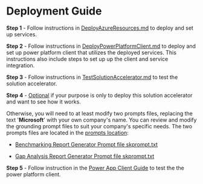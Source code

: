 # Deployment Guide 

**Step 1** - Follow instructions in [DeployAzureResources.md](./DeployAzureResources.md) to deploy and set up services.

**Step 2** - Follow instructions in [DeployPowerPlatformClient.md](./DeployPowerPlatformClient.md) to deploy and set up power platform client that utilizes the deployed services. This instructions also include steps to set up up the client and service integration. 

**Step 3** - Follow instructions in [TestSolutionAccelerator.md](./TestSolutionAccelerator.md) to test the solution accelerator.

**Step 4** - <u>Optional</u> if your purpose is only to deploy this solution accelerator and want to see how it works. 

Otherwise, you will need to at least modify two prompts files, replacing the text '**Microsoft**' with your own company's name. You can review and modify the grounding prompt files to suit your company's specific needs. The two prompts files are located in the [prompts location](../Services/src/esg-ai-doc-analysis/CFS.SK.Sustainability.AI/plugins/CSRDPlugin/): 

* [Benchmarking Report Generator Prompt file skprompt.txt](../Services/src/esg-ai-doc-analysis/CFS.SK.Sustainability.AI/plugins/CSRDPlugin/BenchmarkReportGenerator/skprompt.txt)

* [Gap Analysis Report Generator Prompt file skprompt.txt](../Services/src/esg-ai-doc-analysis/CFS.SK.Sustainability.AI/plugins/CSRDPlugin/GAPAnalyzeReportGenerator/skprompt.txt)

**Step 5** - Follow instruction in the [Power App Client Guide](../Client/README.md) to test the the power platform client.
